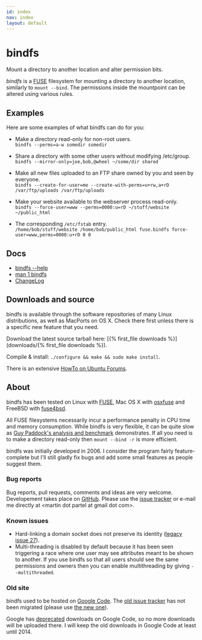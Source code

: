 ```yaml
---
id: index
nav: index
layout: default
---
```


# bindfs

<p class="lead">
  Mount a directory to another location and alter permission bits.
</p>

*bindfs* is a [FUSE](http://fuse.sourceforge.net/) filesystem for mounting a directory to another location, similarly to `mount --bind`. The permissions inside the mountpoint can be altered using various rules.

## Examples

Here are some examples of what bindfs can do for you:

* Make a directory read-only for non-root users.<br />
  `bindfs --perms=a-w somedir somedir`

* Share a directory with some other users without modifying /etc/group.<br />
  `bindfs --mirror-only=joe,bob,@wheel ~/some/dir shared`

* Make all new files uploaded to an FTP share owned by you and seen by everyone.<br />
  `bindfs --create-for-user=me --create-with-perms=u+rw,a+rD /var/ftp/uploads /var/ftp/uploads`

* Make your website available to the webserver process read-only.<br />
  `bindfs --force-user=www --perms=0000:u=rD ~/stuff/website ~/public_html`

* The corresponding `/etc/fstab` entry.<br />
  `/home/bob/stuff/website /home/bob/public_html fuse.bindfs force-user=www,perms=0000:u+rD 0 0`

## Docs

* [<span>bindfs \-\-help</span>](docs/bindfs-help.txt)
* [man 1 bindfs](docs/bindfs.1.html)
* [ChangeLog](docs/ChangeLog.utf8.txt)

## Downloads and source

bindfs is available through the software repositories of many Linux distributions, as well as MacPorts on OS X. Check there first unless there is a specific new feature that you need.

Download the latest source tarball here: [{% first_file downloads %}](downloads/{% first_file downloads %}).

Compile & install: `./configure && make && sudo make install`.

There is an extensive [HowTo on Ubuntu Forums](http://ubuntuforums.org/showthread.php?t=1460472).

## About

bindfs has been tested on Linux with [FUSE](http://fuse.sourceforge.net/), Mac OS X with [osxfuse](http://osxfuse.github.io/) and FreeBSD with [fuse4bsd](http://www.freshports.org/sysutils/fusefs-kmod/).

All FUSE filesystems necessarily incur a performance penalty in CPU time and memory consumption. While bindfs is very flexible, it can be quite slow as [Guy Paddock's analysis and benchmark](http://www.redbottledesign.com/node/2495) demonstrates. If all you need is to make a directory read-only then `mount --bind -r` is more efficient.

bindfs was initially developed in 2006. I consider the program fairly feature-complete but I'll still gladly fix bugs and add some small features as people suggest them.

### Bug reports

Bug reports, pull requests, comments and ideas are very welcome. Developement takes place on [GitHub](https://github.com/mpartel/bindfs). Please use the [issue tracker](https://github.com/mpartel/bindfs/issues) or e-mail me directly at &lt;martin dot partel at gmail dot com&gt;.

### Known issues

* Hard-linking a domain socket does not preserve its identity ([legacy issue 27](https://code.google.com/p/bindfs/issues/detail?id=27)).
* Multi-threading is disabled by default because it has been seen triggering a race where one user may see attributes meant to be shown to another. If you use bindfs so that all users should see the same permissions and owners then you can enable multithreading by giving `--multithreaded`.

### Old site

bindfs used to be hosted on [Google Code](https://code.google.com/p/bindfs/). The [old issue tracker](https://code.google.com/p/bindfs/issues/list) has not been migrated (please use [the new one](https://github.com/mpartel/bindfs/issues)).

Google has [deprecated](http://google-opensource.blogspot.fi/2013/05/a-change-to-google-code-download-service.html) downloads on Google Code, so no more downloads will be uploaded there. I will keep the old downloads in Google Code at least until 2014.

